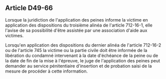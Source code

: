 Article D49-66
----
Lorsque la juridiction de l'application des peines informe la victime en
application des dispositions du troisième alinéa de l'article 712-16-1, elle
l'avise de sa possibilité d'être assistée par une association d'aide aux
victimes.

Lorsqu'en application des dispositions du dernier alinéa de l'article 712-16-2
ou de l'article 745 la victime ou la partie civile doit être informée de la
libération du condamné intervenant à la date d'échéance de la peine ou de la
date de fin de la mise à l'épreuve, le juge de l'application des peines peut
demander au service pénitentiaire d'insertion et de probation saisi de la mesure
de procéder à cette information.
